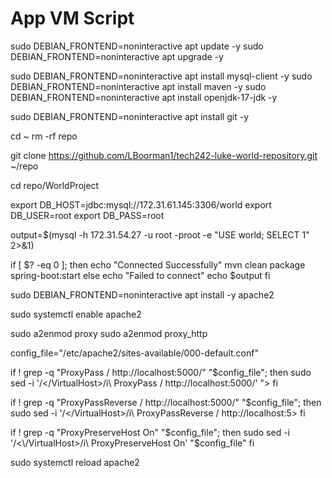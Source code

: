 # App VM Script

sudo DEBIAN_FRONTEND=noninteractive apt update -y
sudo DEBIAN_FRONTEND=noninteractive apt upgrade -y

sudo DEBIAN_FRONTEND=noninteractive apt install mysql-client -y
sudo DEBIAN_FRONTEND=noninteractive apt install maven -y
sudo DEBIAN_FRONTEND=noninteractive apt install openjdk-17-jdk -y

sudo DEBIAN_FRONTEND=noninteractive apt install git -y

cd ~
rm -rf repo

git clone https://github.com/LBoorman1/tech242-luke-world-repository.git ~/repo

cd repo/WorldProject

export DB_HOST=jdbc:mysql://172.31.61.145:3306/world
export DB_USER=root
export DB_PASS=root

output=$(mysql -h 172.31.54.27 -u root -proot -e "USE world; SELECT 1" 2>&1)

if [ $? -eq 0 ]; then
    echo "Connected Successfully"
    mvn clean package spring-boot:start
else
    echo "Failed to connect"
    echo $output
fi

sudo DEBIAN_FRONTEND=noninteractive apt install -y apache2

sudo systemctl enable apache2


sudo a2enmod proxy
sudo a2enmod proxy_http

config_file="/etc/apache2/sites-available/000-default.conf"

if ! grep -q "ProxyPass / http://localhost:5000/" "$config_file"; then
    sudo sed -i '/<\/VirtualHost>/i\    ProxyPass / http:\/\/localhost:5000/' ">
fi

if ! grep -q "ProxyPassReverse / http://localhost:5000/" "$config_file"; then
    sudo sed -i '/<\/VirtualHost>/i\    ProxyPassReverse / http:\/\/localhost:5>
fi

if ! grep -q "ProxyPreserveHost On" "$config_file"; then
    sudo sed -i '/<\/VirtualHost>/i\    ProxyPreserveHost On' "$config_file"
fi

sudo systemctl reload apache2

